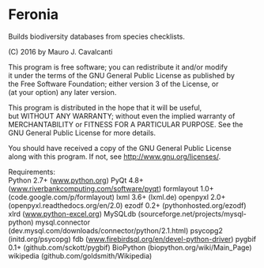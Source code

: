 # Feronia
Builds biodiversity databases from species checklists.

(C) 2016 by Mauro J. Cavalcanti                     
                                                                               
This program is free software; you can redistribute it and/or modify         
it under the terms of the GNU General Public License as published by         
the Free Software Foundation; either version 3 of the License, or            
(at your option) any later version.                                          
                                                                               
This program is distributed in the hope that it will be useful,              
but WITHOUT ANY WARRANTY; without even the implied warranty of               
MERCHANTABILITY or FITNESS FOR A PARTICULAR PURPOSE.  See the                 
GNU General Public License for more details.                                 
                                                                               
You should have received a copy of the GNU General Public License            
along with this program. If not, see <http://www.gnu.org/licenses/>.         
                                                                                      
Requirements:                                                                
    Python 2.7+ (www.python.org) 
    PyQt 4.8+ (www.riverbankcomputing.com/software/pyqt) 
    formlayout 1.0+ (code.google.com/p/formlayout) 
    lxml 3.6+ (lxml.de) 
    openpyxl 2.0+ (openpyxl.readthedocs.org/en/2.0) 
    ezodf 0.2+ (pythonhosted.org/ezodf) 
    xlrd (www.python-excel.org) 
    MySQLdb (sourceforge.net/projects/mysql-python) 
    mysql.connector (dev.mysql.com/downloads/connector/python/2.1.html) 
    psycopg2 (initd.org/psycopg) 
    fdb (www.firebirdsql.org/en/devel-python-driver) 
    pygbif 0.1+ (github.com/sckott/pygbif) 
    BioPython (biopython.org/wiki/Main_Page) 
    wikipedia (github.com/goldsmith/Wikipedia) 

